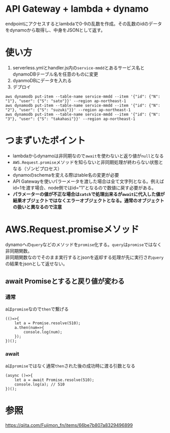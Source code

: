 # API Gateway + lambda + dynamo

endpointにアクセスするとlambdaで0-9の乱数を作成。その乱数のidのデータをdynamoから取得し、中身をJSONとして返す。

# 使い方

1. serverless.ymlとhandler.js内の`service-mmdd`とあるサービス名とdynamoDBテーブル名を任意のものに変更
2. dyanmoDBにデータを入れる
3. デプロイ

```
aws dynamodb put-item --table-name service-mmdd --item '{"id": {"N": "1"}, "user": {"S": "sato"}}' --region ap-northeast-1
aws dynamodb put-item --table-name service-mmdd --item '{"id": {"N": "2"}, "user": {"S": "suzuki"}}' --region ap-northeast-1
aws dynamodb put-item --table-name service-mmdd --item '{"id": {"N": "3"}, "user": {"S": "takahasi"}}' --region ap-northeast-1
```
# つまずいたポイント

- lambdaからdynamoは非同期なので`await`を使わないと返り値が`null`となる
- `AWS.Request.promise`メソッドを知らないと非同期処理が終わらない状態となる（ゾンビプロセス）
- dynamoのschemaを変える際はtable名の変更が必要
- API Gatewayを使いパラーメータを渡した場合は全て文字列となる。例えばid=1を渡す場合、node側ではid="1"となるので数値に戻す必要がある。
- **パラメーターの値が不正な場合は`catch`で処理出来るが`await`に代入した値が結果オブジェクトではなくエラーオブジェクトとなる。通常のオブジェクトの扱いと異なるので注意**

# AWS.Request.promiseメソッド

dynamoへの`query`などのメソッドを`promise`化する。`query`は`promise`ではなく非同期関数。<br>
非同期関数なのでそのまま実行するとjsonを返却する処理が先に実行され`query`の結果をjsonとして返せない。

## await Promiseとすると戻り値が変わる

### 通常

aは`promise`なので`then`で繋げる

```JS
(()=>{
    let a = Promise.resolve(510);
    a.then(num=>{
        console.log(num);
    });
})();
```

### await

aは`promise`ではなく通常`then`された後の成功時に渡る引数となる

```JS
(async ()=>{
    let a = await Promise.resolve(510);
    console.log(a); // 510
})();
```

# 参照

https://qiita.com/Fujimon_fn/items/66be7b807a8329496899